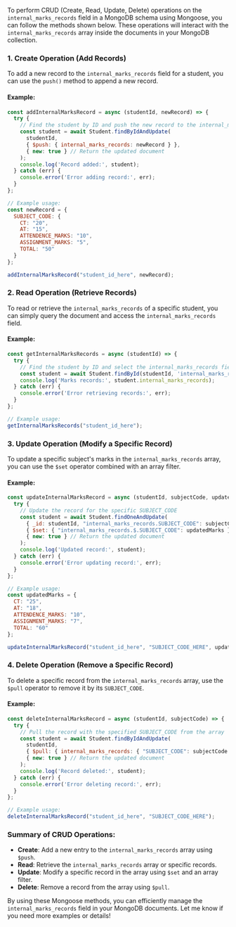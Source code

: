 To perform CRUD (Create, Read, Update, Delete) operations on the `internal_marks_records` field in a MongoDB schema using Mongoose, you can follow the methods shown below. These operations will interact with the `internal_marks_records` array inside the documents in your MongoDB collection.

### 1. **Create Operation (Add Records)**

To add a new record to the `internal_marks_records` field for a student, you can use the `push()` method to append a new record.

#### Example:
```javascript
const addInternalMarksRecord = async (studentId, newRecord) => {
  try {
    // Find the student by ID and push the new record to the internal_marks_records array
    const student = await Student.findByIdAndUpdate(
      studentId,
      { $push: { internal_marks_records: newRecord } },
      { new: true } // Return the updated document
    );
    console.log('Record added:', student);
  } catch (err) {
    console.error('Error adding record:', err);
  }
};

// Example usage:
const newRecord = {
  SUBJECT_CODE: {
    CT: "20",
    AT: "15",
    ATTENDENCE_MARKS: "10",
    ASSIGNMENT_MARKS: "5",
    TOTAL: "50"
  }
};

addInternalMarksRecord("student_id_here", newRecord);
```

### 2. **Read Operation (Retrieve Records)**

To read or retrieve the `internal_marks_records` of a specific student, you can simply query the document and access the `internal_marks_records` field.

#### Example:
```javascript
const getInternalMarksRecords = async (studentId) => {
  try {
    // Find the student by ID and select the internal_marks_records field
    const student = await Student.findById(studentId, 'internal_marks_records');
    console.log('Marks records:', student.internal_marks_records);
  } catch (err) {
    console.error('Error retrieving records:', err);
  }
};

// Example usage:
getInternalMarksRecords("student_id_here");
```

### 3. **Update Operation (Modify a Specific Record)**

To update a specific subject's marks in the `internal_marks_records` array, you can use the `$set` operator combined with an array filter.

#### Example:
```javascript
const updateInternalMarksRecord = async (studentId, subjectCode, updatedMarks) => {
  try {
    // Update the record for the specific SUBJECT_CODE
    const student = await Student.findOneAndUpdate(
      { _id: studentId, "internal_marks_records.SUBJECT_CODE": subjectCode },
      { $set: { "internal_marks_records.$.SUBJECT_CODE": updatedMarks } },
      { new: true } // Return the updated document
    );
    console.log('Updated record:', student);
  } catch (err) {
    console.error('Error updating record:', err);
  }
};

// Example usage:
const updatedMarks = {
  CT: "25",
  AT: "18",
  ATTENDENCE_MARKS: "10",
  ASSIGNMENT_MARKS: "7",
  TOTAL: "60"
};

updateInternalMarksRecord("student_id_here", "SUBJECT_CODE_HERE", updatedMarks);
```

### 4. **Delete Operation (Remove a Specific Record)**

To delete a specific record from the `internal_marks_records` array, use the `$pull` operator to remove it by its `SUBJECT_CODE`.

#### Example:
```javascript
const deleteInternalMarksRecord = async (studentId, subjectCode) => {
  try {
    // Pull the record with the specified SUBJECT_CODE from the array
    const student = await Student.findByIdAndUpdate(
      studentId,
      { $pull: { internal_marks_records: { "SUBJECT_CODE": subjectCode } } },
      { new: true } // Return the updated document
    );
    console.log('Record deleted:', student);
  } catch (err) {
    console.error('Error deleting record:', err);
  }
};

// Example usage:
deleteInternalMarksRecord("student_id_here", "SUBJECT_CODE_HERE");
```

### Summary of CRUD Operations:
- **Create**: Add a new entry to the `internal_marks_records` array using `$push`.
- **Read**: Retrieve the `internal_marks_records` array or specific records.
- **Update**: Modify a specific record in the array using `$set` and an array filter.
- **Delete**: Remove a record from the array using `$pull`.

By using these Mongoose methods, you can efficiently manage the `internal_marks_records` field in your MongoDB documents. Let me know if you need more examples or details!